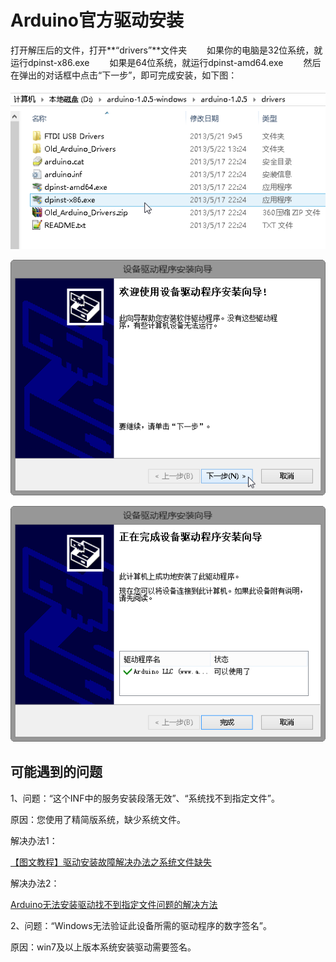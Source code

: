 # Arduino官方驱动安装

打开解压后的文件，打开**“drivers”**文件夹 　　如果你的电脑是32位系统，就运行dpinst-x86.exe 　　如果是64位系统，就运行dpinst-amd64.exe 　　然后在弹出的对话框中点击“下一步”，即可完成安装，如下图：

![](picture/1.png)

![](picture/2.png)

![](picture/3.png)

## 可能遇到的问题

1、问题：“这个INF中的服务安装段落无效”、“系统找不到指定文件”。

原因：您使用了精简版系统，缺少系统文件。

解决办法1：

[【图文教程】驱动安装故障解决办法之系统文件缺失](http://www.dfrobot.com.cn/community/forum.php?mod=viewthread&tid=23706&fromuid=724121)

解决办法2：

[Arduino无法安装驱动找不到指定文件问题的解决方法](http://mc.dfrobot.com.cn/forum.php?mod=viewthread&tid=361&fromuid=724121)

2、问题：“Windows无法验证此设备所需的驱动程序的数字签名”。

原因：win7及以上版本系统安装驱动需要签名。